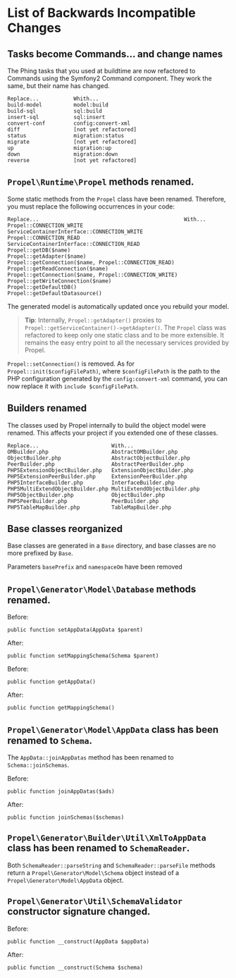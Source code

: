 # List of Backwards Incompatible Changes

## Tasks become Commands... and change names

The Phing tasks that you used at buildtime are now refactored to Commands using the Symfony2 Command component. They work the same, but their name has changed.

    Replace...           Whith...
    build-model          model:build
    build-sql            sql:build
    insert-sql           sql:insert
    convert-conf         config:convert-xml
    diff                 [not yet refactored]
    status               migration:status
    migrate              [not yet refactored]
    up                   migration:up
    down                 migration:down
    reverse              [not yet refactored]

## `Propel\Runtime\Propel` methods renamed.

Some static methods from the `Propel` class have been renamed. Therefore, you must replace the following occurrences in your code:

    Replace...                                              With...
    Propel::CONNECTION_WRITE                                ServiceContainerInterface::CONNECTION_WRITE
    Propel::CONNECTION_READ                                 ServiceContainerInterface::CONNECTION_READ
    Propel::getDB($name)                                    Propel::getAdapter($name)
    Propel::getConnection($name, Propel::CONNECTION_READ)   Propel::getReadConnection($name)
    Propel::getConnection($name, Propel::CONNECTION_WRITE)  Propel::getWriteConnection($name)
    Propel::getDefaultDB()                                  Propel::getDefaultDatasource()

The generated model is automatically updated once you rebuild your model.

>**Tip**: Internally, `Propel::getAdapter()` proxies to `Propel::getServiceContainer()->getAdapter()`. The `Propel` class was refactored to keep only one static class and to be more extensible. It remains the easy entry point to all the necessary services provided by Propel.

`Propel::setConnection()` is removed. As for `Propel::init($configFilePath)`, where `$configFilePath` is the path to the PHP configuration generated by the `config:convert-xml` command, you can now replace it with `include $configFilePath`.
## Builders renamed

The classes used by Propel internally to build the object model were renamed. This affects your project if you extended one of these classes.

    Replace...                       With...
    OMBuilder.php                    AbstractOMBuilder.php
    ObjectBuilder.php                AbstractObjectBuilder.php
    PeerBuilder.php                  AbstractPeerBuilder.php
    PHP5ExtensionObjectBuilder.php   ExtensionObjectBuilder.php
    PHP5ExtensionPeerBuilder.php     ExtensionPeerBuilder.php
    PHP5InterfaceBuilder.php         InterfaceBuilder.php
    PHP5MultiExtendObjectBuilder.php MultiExtendObjectBuilder.php
    PHP5ObjectBuilder.php            ObjectBuilder.php
    PHP5PeerBuilder.php              PeerBuilder.php
    PHP5TableMapBuilder.php          TableMapBuilder.php

## Base classes reorganized

Base classes are generated in a `Base` directory, and base classes are no more prefixed by `Base`.

Parameters `basePrefix` and `namespaceOm` have been removed

## `Propel\Generator\Model\Database` methods renamed.

Before:

    public function setAppData(AppData $parent)

After:

    public function setMappingSchema(Schema $parent)

Before:

    public function getAppData()

After:

    public function getMappingSchema()

## `Propel\Generator\Model\AppData` class has been renamed to `Schema`.

The `AppData::joinAppDatas` method has been renamed to `Schema::joinSchemas`.

Before:

    public function joinAppDatas($ads)

After:

    public function joinSchemas($schemas)

## `Propel\Generator\Builder\Util\XmlToAppData` class has been renamed to `SchemaReader`.

Both `SchemaReader::parseString` and `SchemaReader::parseFile` methods return
a `Propel\Generator\Model\Schema` object instead of a `Propel\Generator\Model\AppData` object.

## `Propel\Generator\Util\SchemaValidator` constructor signature changed.

Before:

    public function __construct(AppData $appData)

After:

    public function __construct(Schema $schema)
